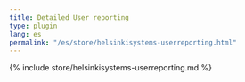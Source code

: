 ```yaml
---
title: Detailed User reporting
type: plugin
lang: es
permalink: "/es/store/helsinkisystems-userreporting.html"
---
```


{% include store/helsinkisystems-userreporting.md %}
